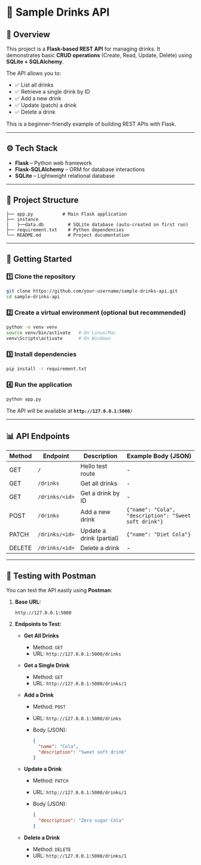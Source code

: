# 🥤 Sample Drinks API

## 📖 Overview

This project is a **Flask-based REST API** for managing drinks. It demonstrates basic **CRUD operations** (Create, Read, Update, Delete) using **SQLite + SQLAlchemy**.

The API allows you to:

* ✅ List all drinks
* ✅ Retrieve a single drink by ID
* ✅ Add a new drink
* ✅ Update (patch) a drink
* ✅ Delete a drink

This is a beginner-friendly example of building REST APIs with Flask.

---

## ⚙️ Tech Stack

* **Flask** – Python web framework
* **Flask-SQLAlchemy** – ORM for database interactions
* **SQLite** – Lightweight relational database

---

## 📂 Project Structure

```
├── app.py           # Main Flask application
├── instance
|   ├──data.db         # SQLite database (auto-created on first run)
├── requirement.txt    # Python dependencies
└── README.md          # Project documentation
```

---

## 🚀 Getting Started

### 1️⃣ Clone the repository

```bash
git clone https://github.com/your-username/sample-drinks-api.git
cd sample-drinks-api
```

### 2️⃣ Create a virtual environment (optional but recommended)

```bash
python -m venv venv
source venv/bin/activate   # On Linux/Mac
venv\Scripts\activate      # On Windows
```

### 3️⃣ Install dependencies

```bash
pip install -r requirement.txt
```

### 4️⃣ Run the application

```bash
python app.py
```

The API will be available at **`http://127.0.0.1:5000/`**

---

## 📊 API Endpoints

| Method | Endpoint       | Description              | Example Body (JSON)                                   |
| ------ | -------------- | ------------------------ | ----------------------------------------------------- |
| GET    | `/`            | Hello test route         | -                                                     |
| GET    | `/drinks`      | Get all drinks           | -                                                     |
| GET    | `/drinks/<id>` | Get a drink by ID        | -                                                     |
| POST   | `/drinks`      | Add a new drink          | `{"name": "Cola", "description": "Sweet soft drink"}` |
| PATCH  | `/drinks/<id>` | Update a drink (partial) | `{"name": "Diet Cola"}`                               |
| DELETE | `/drinks/<id>` | Delete a drink           | -                                                     |

---

## 🧪 Testing with Postman

You can test the API easily using **Postman**:

1. **Base URL:**

   ```
   http://127.0.0.1:5000
   ```

2. **Endpoints to Test:**

   * **Get All Drinks**

     * Method: `GET`
     * URL: `http://127.0.0.1:5000/drinks`

   * **Get a Single Drink**

     * Method: `GET`
     * URL: `http://127.0.0.1:5000/drinks/1`

   * **Add a Drink**

     * Method: `POST`
     * URL: `http://127.0.0.1:5000/drinks`
     * Body (JSON):

       ```json
       {
         "name": "Cola",
         "description": "Sweet soft drink"
       }
       ```

   * **Update a Drink**

     * Method: `PATCH`
     * URL: `http://127.0.0.1:5000/drinks/1`
     * Body (JSON):

       ```json
       {
         "description": "Zero sugar Cola"
       }
       ```

   * **Delete a Drink**

     * Method: `DELETE`
     * URL: `http://127.0.0.1:5000/drinks/1`


